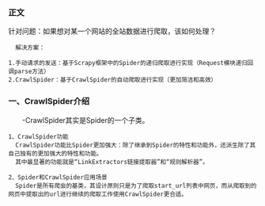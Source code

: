 ### 正文

  针对问题：如果想对某一个网站的全站数据进行爬取，该如何处理？
  
      解决方案：

    1.手动请求的发送：基于Scrapy框架中的Spider的递归爬取进行实现（Request模块递归回调parse方法）
    2.CrawlSpider：基于CrawlSpider的自动爬取进行实现（更加简洁和高效）
    
### 一、CrawlSpider介绍

　　-CrawlSpider其实是Spider的一个子类。

    1、CrawlSpider功能
      CrawlSpider功能比Spider更加强大：除了继承到Spider的特性和功能外，还派生除了其自己独有的更加强大的特性和功能。
      其中最显著的功能就是“LinkExtractors链接提取器”和“规则解析器”。

    2、Spider和CrawlSpider应用场景
      Spider是所有爬虫的基类，其设计原则只是为了爬取start_url列表中网页，而从爬取到的网页中提取出的url进行继续的爬取工作使用CrawlSpider更合适。

    
